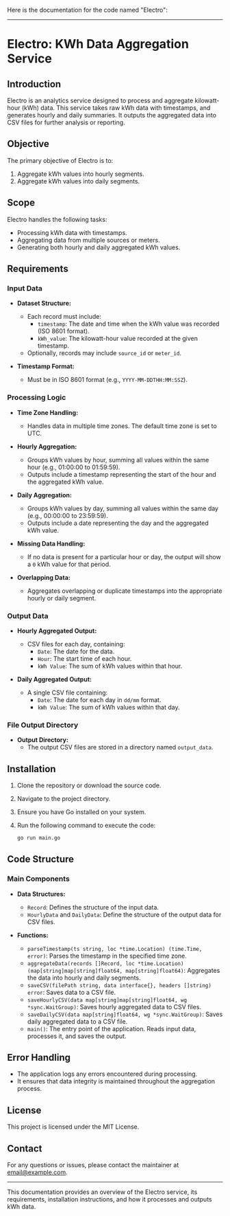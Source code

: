 Here is the documentation for the code named "Electro":

---

# Electro: KWh Data Aggregation Service

## Introduction

Electro is an analytics service designed to process and aggregate kilowatt-hour (kWh) data. This service takes raw kWh data with timestamps, and generates hourly and daily summaries. It outputs the aggregated data into CSV files for further analysis or reporting.

## Objective

The primary objective of Electro is to:

1. Aggregate kWh values into hourly segments.
2. Aggregate kWh values into daily segments.

## Scope

Electro handles the following tasks:

- Processing kWh data with timestamps.
- Aggregating data from multiple sources or meters.
- Generating both hourly and daily aggregated kWh values.

## Requirements

### Input Data

- **Dataset Structure:**
  - Each record must include:
    - `timestamp`: The date and time when the kWh value was recorded (ISO 8601 format).
    - `kWh_value`: The kilowatt-hour value recorded at the given timestamp.
  - Optionally, records may include `source_id` or `meter_id`.

- **Timestamp Format:**
  - Must be in ISO 8601 format (e.g., `YYYY-MM-DDTHH:MM:SSZ`).

### Processing Logic

- **Time Zone Handling:**
  - Handles data in multiple time zones. The default time zone is set to UTC.

- **Hourly Aggregation:**
  - Groups kWh values by hour, summing all values within the same hour (e.g., 01:00:00 to 01:59:59).
  - Outputs include a timestamp representing the start of the hour and the aggregated kWh value.

- **Daily Aggregation:**
  - Groups kWh values by day, summing all values within the same day (e.g., 00:00:00 to 23:59:59).
  - Outputs include a date representing the day and the aggregated kWh value.

- **Missing Data Handling:**
  - If no data is present for a particular hour or day, the output will show a `0` kWh value for that period.

- **Overlapping Data:**
  - Aggregates overlapping or duplicate timestamps into the appropriate hourly or daily segment.

### Output Data

- **Hourly Aggregated Output:**
  - CSV files for each day, containing:
    - `Date`: The date for the data.
    - `Hour`: The start time of each hour.
    - `kWh Value`: The sum of kWh values within that hour.

- **Daily Aggregated Output:**
  - A single CSV file containing:
    - `Date`: The date for each day in `dd/mm` format.
    - `kWh Value`: The sum of kWh values within that day.

### File Output Directory

- **Output Directory:**
  - The output CSV files are stored in a directory named `output_data`.

## Installation

1. Clone the repository or download the source code.
2. Navigate to the project directory.
3. Ensure you have Go installed on your system.
4. Run the following command to execute the code:

   ```sh
   go run main.go
   ```

## Code Structure

### Main Components

- **Data Structures:**
  - `Record`: Defines the structure of the input data.
  - `HourlyData` and `DailyData`: Define the structure of the output data for CSV files.

- **Functions:**
  - `parseTimestamp(ts string, loc *time.Location) (time.Time, error)`: Parses the timestamp in the specified time zone.
  - `aggregateData(records []Record, loc *time.Location) (map[string]map[string]float64, map[string]float64)`: Aggregates the data into hourly and daily segments.
  - `saveCSV(filePath string, data interface{}, headers []string) error`: Saves data to a CSV file.
  - `saveHourlyCSV(data map[string]map[string]float64, wg *sync.WaitGroup)`: Saves hourly aggregated data to CSV files.
  - `saveDailyCSV(data map[string]float64, wg *sync.WaitGroup)`: Saves daily aggregated data to a CSV file.
  - `main()`: The entry point of the application. Reads input data, processes it, and saves the output.

## Error Handling

- The application logs any errors encountered during processing.
- It ensures that data integrity is maintained throughout the aggregation process.

## License

This project is licensed under the MIT License.

## Contact

For any questions or issues, please contact the maintainer at [email@example.com](mailto:email@example.com).

---

This documentation provides an overview of the Electro service, its requirements, installation instructions, and how it processes and outputs kWh data.